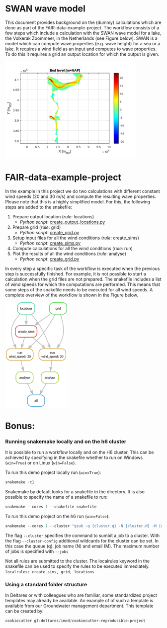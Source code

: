 # SWAN wave model

This document provides background on the (dummy) calculations which are done as part of the FAIR-data-example-project. The workflow consists of a few steps which include a calculation with the SWAN wave model for a lake, the Volkerak Zoommeer, in the Netherlands (see Figure below). SWAN is a model which can compute wave properties (e.g. wave height) for a sea or a lake. It requires a wind field as an input and computes to wave properties. To do this it requires a grid an output location for which the output is given.

![Domain of model for Volkerak Zoommeer](/docs/volkerak.png)


# FAIR-data-example-project
In the example in this project we do two calculations with different constant wind speeds (20 and 30 m/s) and compute the resulting wave properties. Please note that this is a highly simplified model. For this, the following steps are added to the snakefile:

1. Prepare output location (*rule*: locations)
    - *Python script*: [create_output_locations.py](/src/1-prepare/create_output_locations.py)
2. Prepare grid (*rule*: grid)
    - *Python script*: [create_grid.py](/src/1-prepare/create_grid.py)
3. Setup input files for all the wind conditions (*rule*: create_sims)
    - *Python script*: [create_sims.py](/src/1-prepare/create_sims.py)
4. Compute calculations for all the wind conditions (*rule*: run)
5. Plot the results of all the wind conditions (*rule*: analyse)
    - *Python script*: [create_grid.py](/src/4-analyse/analyse.py)

In every step a specific task of the workflow is executed when the previous step is successfully finished. For example, it is not possible to start a calculation when the grid files are not prepared. The snakefile includes a list of wind speeds for which the computations are performed. This means that some steps of the snakefile needs to be executed for all wind speeds. A complete overview of the workflow is shown in the Figure below.

![Overview of the workflow steps in the example project](/docs/workflow.png)

# Bonus:
### Running snakemake locally and on the h6 cluster

It is possible to run a workflow locally and on the H6 cluster. This can be achieved by specifying in the snakefile whether to run on Windows (`win=True`) or on Linux (`win=False`).

To run this demo project locally run (`win=True`):

```powershell
snakemake -c1
```
Snakemake by default looks for a snakefile in the directory. It is also possible to specify the name of a snakefile to run:

```powershell
snakemake --cores 1 --snakefile snakefile
```

To run this demo project on the h6 run (`win=False`):

```powershell
snakemake --cores 1 --cluster "qsub -q {cluster.q} -N {cluster.N} -M {cluster.M}" --jobs 4 --cluster-config config/cluster.yaml
```

The flag `--cluster` specifies the command to sumbit a job to a cluster. 
With the flag `--cluster-config` additional wildcards for the cluster can be set. In this case the queue (q), job name (N) and email (M).
The maximum number of jobs is specified with `--jobs`

Not all rules are submitted to the cluster. The localrules keyword in the snakefile can be used to specify the rules to be executed immediately.
`localrules: create_sims, grid, locations`


### Using a standard folder structure
In Deltares or with colleagues who are familiar, some standardized project templates may already be available. An example of of such a template is available from our Groundwater management department. This template can be created by:

```powershell
cookiecutter gl:deltares/imod/cookiecutter-reproducible-project
```